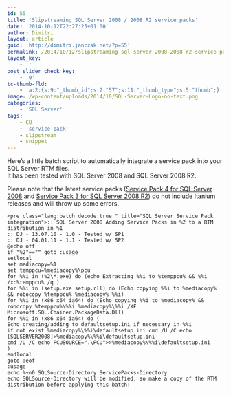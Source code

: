```yaml
---
id: 55
title: 'Slipstreaming SQL Server 2008 / 2008 R2 service packs'
date: '2014-10-12T22:27:25+01:00'
author: Dimitri
layout: article
guid: 'http://dimitri.janczak.net/?p=55'
permalink: /2014/10/12/slipstreaming-sql-server-2008-2008-r2-service-packs/
layout_key:
    - ''
post_slider_check_key:
    - '0'
tc-thumb-fld:
    - 'a:2:{s:9:"_thumb_id";s:2:"57";s:11:"_thumb_type";s:5:"thumb";}'
image: /wp-content/uploads/2014/10/SQL-Server-Logo-no-text.png
categories:
    - 'SQL Server'
tags:
    - CU
    - 'service pack'
    - slipstream
    - snippet
---
```


Here’s a little batch script to automatically integrate a service pack into your SQL Server RTM files.  
It has been tested with SQL Server 2008 and SQL Server 2008 R2.

Please note that the latest service packs ([Service Pack 4 for SQL Server 2008](http://go.microsoft.com/fwlink/?LinkID=512814 "SQL Server 2008 Service Pack 4 Download Page") and [Service Pack 3 for SQL Server 2008 R2](http://go.microsoft.com/fwlink/?LinkID=512818 "SQL Server 2008 R2 Service Pack 3 Download Page")) do not include Itanium releases and will throw up some errors.

```
<pre class="lang:batch decode:true " title="SQL Server Service Pack integration">:: SQL Server 2008 Adding Service Packs in %2 to a RTM distribution in %1
:: DJ - 13.07.10 - 1.0 - Tested w/ SP1
:: DJ - 04.01.11 - 1.1 - Tested w/ SP2
@echo off
if "%2"=="" goto :usage
setlocal
set mediacopy=%1
set temppcu=%mediacopy%\pcu
for %%i in (%2\*.exe) do (echo Extracting %%i to %temppcu% && %%i /x:%temppcu% /q )
for %%i in (setup.exe setup.rll) do (Echo copying %%i to %mediacopy% && robocopy %temppcu% %mediacopy% %%i)
for %%i in (x86 x64 ia64) do (Echo copying %%i to %mediacopy% && robocopy %temppcu%\%%i %mediacopy%\%%i /XF Microsoft.SQL.Chainer.PackageData.Dll)
for %%i in (x86 x64 ia64) do (
Echo creating/adding to defaultsetup.ini if necessary in %%i
if not exist %mediacopy%\%%i\defaultsetup.ini cmd /U /C echo [SQLSERVER2008]>%mediacopy%\%%i\defaultsetup.ini
cmd /U /C echo PCUSOURCE=".\PCU">>%mediacopy%\%%i\defaultsetup.ini
)
endlocal
goto :eof
:usage
echo %~n0 SQLSource-Directory ServicePacks-Directory
echo SQLSource-Directory will be modified, so make a copy of the RTM distribution before applying this batch!

```